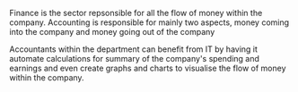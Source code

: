 Finance is the sector repsonsible for all the flow of money within the company. Accounting is responsible for mainly two aspects, money coming into the company and money going out of the company

Accountants within the department can benefit from IT by having it automate calculations for summary of the company's spending and earnings and even create graphs and charts to visualise the flow of money within the company.